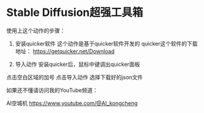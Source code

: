 # Stable Diffusion超强工具箱

使用上这个动作的步骤：
1. 安装quicker软件
这个动作是基于quicker软件开发的
quicker这个软件的下载地址：
https://getquicker.net/Download


2. 导入动作
安装quicker后，鼠标中键调出quicker面板

点击空白区域的加号
点击导入动作
选择下载好的json文件


如果还不懂请访问我的YouTube频道：

AI空城机
https://www.youtube.com/@AI_kongcheng
